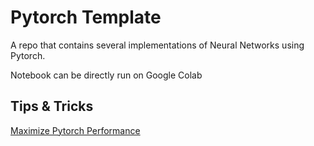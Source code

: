 # Pytorch Template 

A repo that contains several implementations of Neural Networks using Pytorch.

Notebook can be directly run on Google Colab

## Tips & Tricks
[Maximize Pytorch Performance](https://towardsdatascience.com/7-tips-for-squeezing-maximum-performance-from-pytorch-ca4a40951259)
